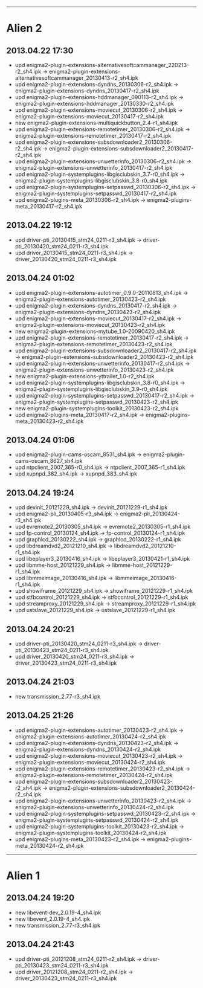 
---

# Alien 2 #

## 2013.04.22 17:30 ##
  * upd enigma2-plugin-extensions-alternativesoftcammanager\_220213-r2\_sh4.ipk -> enigma2-plugin-extensions-alternativesoftcammanager\_20130413-r2\_sh4.ipk
  * upd enigma2-plugin-extensions-dyndns\_20130306-r2\_sh4.ipk -> enigma2-plugin-extensions-dyndns\_20130417-r2\_sh4.ipk
  * upd enigma2-plugin-extensions-hddmanager\_090113-r2\_sh4.ipk -> enigma2-plugin-extensions-hddmanager\_20130330-r2\_sh4.ipk
  * upd enigma2-plugin-extensions-moviecut\_20130306-r2\_sh4.ipk -> enigma2-plugin-extensions-moviecut\_20130417-r2\_sh4.ipk
  * new enigma2-plugin-extensions-multiquickbutton\_2.4-r1\_sh4.ipk
  * upd enigma2-plugin-extensions-remotetimer\_20130306-r2\_sh4.ipk -> enigma2-plugin-extensions-remotetimer\_20130417-r2\_sh4.ipk
  * upd enigma2-plugin-extensions-subsdownloader2\_20130306-r2\_sh4.ipk -> enigma2-plugin-extensions-subsdownloader2\_20130417-r2\_sh4.ipk
  * upd enigma2-plugin-extensions-unwetterinfo\_20130306-r2\_sh4.ipk -> enigma2-plugin-extensions-unwetterinfo\_20130417-r2\_sh4.ipk
  * upd enigma2-plugin-systemplugins-libgisclubskin\_3.7-r0\_sh4.ipk -> enigma2-plugin-systemplugins-libgisclubskin\_3.8-r0\_sh4.ipk
  * upd enigma2-plugin-systemplugins-setpasswd\_20130306-r2\_sh4.ipk -> enigma2-plugin-systemplugins-setpasswd\_20130417-r2\_sh4.ipk
  * upd enigma2-plugins-meta\_20130306-r2\_sh4.ipk -> enigma2-plugins-meta\_20130417-r2\_sh4.ipk

## 2013.04.22 19:12 ##
  * upd driver-pti\_20130415\_stm24\_0211-r3\_sh4.ipk -> driver-pti\_20130420\_stm24\_0211-r3\_sh4.ipk
  * upd driver\_20130415\_stm24\_0211-r3\_sh4.ipk -> driver\_20130420\_stm24\_0211-r3\_sh4.ipk

## 2013.04.24 01:02 ##
  * upd enigma2-plugin-extensions-autotimer\_0.9.0-20110813\_sh4.ipk -> enigma2-plugin-extensions-autotimer\_20130423-r2\_sh4.ipk
  * upd enigma2-plugin-extensions-dyndns\_20130417-r2\_sh4.ipk -> enigma2-plugin-extensions-dyndns\_20130423-r2\_sh4.ipk
  * upd enigma2-plugin-extensions-moviecut\_20130417-r2\_sh4.ipk -> enigma2-plugin-extensions-moviecut\_20130423-r2\_sh4.ipk
  * new enigma2-plugin-extensions-mytube\_1.0-20090420\_sh4.ipk
  * upd enigma2-plugin-extensions-remotetimer\_20130417-r2\_sh4.ipk -> enigma2-plugin-extensions-remotetimer\_20130423-r2\_sh4.ipk
  * upd enigma2-plugin-extensions-subsdownloader2\_20130417-r2\_sh4.ipk -> enigma2-plugin-extensions-subsdownloader2\_20130423-r2\_sh4.ipk
  * upd enigma2-plugin-extensions-unwetterinfo\_20130417-r2\_sh4.ipk -> enigma2-plugin-extensions-unwetterinfo\_20130423-r2\_sh4.ipk
  * new enigma2-plugin-extensions-yttrailer\_1.0-r2\_sh4.ipk
  * upd enigma2-plugin-systemplugins-libgisclubskin\_3.8-r0\_sh4.ipk -> enigma2-plugin-systemplugins-libgisclubskin\_3.9-r0\_sh4.ipk
  * upd enigma2-plugin-systemplugins-setpasswd\_20130417-r2\_sh4.ipk -> enigma2-plugin-systemplugins-setpasswd\_20130423-r2\_sh4.ipk
  * new enigma2-plugin-systemplugins-toolkit\_20130423-r2\_sh4.ipk
  * upd enigma2-plugins-meta\_20130417-r2\_sh4.ipk -> enigma2-plugins-meta\_20130423-r2\_sh4.ipk

## 2013.04.24 01:06 ##
  * upd enigma2-plugin-cams-oscam\_8531\_sh4.ipk -> enigma2-plugin-cams-oscam\_8627\_sh4.ipk
  * upd ntpclient\_2007\_365-r0\_sh4.ipk -> ntpclient\_2007\_365-r1\_sh4.ipk
  * upd xupnpd\_382\_sh4.ipk -> xupnpd\_383\_sh4.ipk

## 2013.04.24 19:24 ##
  * upd devinit\_20121229\_sh4.ipk -> devinit\_20121229-r1\_sh4.ipk
  * upd enigma2-pli\_20130405-r3\_sh4.ipk -> enigma2-pli\_20130424-r3\_sh4.ipk
  * upd evremote2\_20130305\_sh4.ipk -> evremote2\_20130305-r1\_sh4.ipk
  * upd fp-control\_20130124\_sh4.ipk -> fp-control\_20130124-r1\_sh4.ipk
  * upd graphlcd\_20130222\_sh4.ipk -> graphlcd\_20130222-r1\_sh4.ipk
  * upd libdreamdvd2\_20121210\_sh4.ipk -> libdreamdvd2\_20121210-r1\_sh4.ipk
  * upd libeplayer3\_20130416\_sh4.ipk -> libeplayer3\_20130421-r1\_sh4.ipk
  * upd libmme-host\_20121229\_sh4.ipk -> libmme-host\_20121229-r1\_sh4.ipk
  * upd libmmeimage\_20130416\_sh4.ipk -> libmmeimage\_20130416-r1\_sh4.ipk
  * upd showiframe\_20121229\_sh4.ipk -> showiframe\_20121229-r1\_sh4.ipk
  * upd stfbcontrol\_20121229\_sh4.ipk -> stfbcontrol\_20121229-r1\_sh4.ipk
  * upd streamproxy\_20121229\_sh4.ipk -> streamproxy\_20121229-r1\_sh4.ipk
  * upd ustslave\_20121229\_sh4.ipk -> ustslave\_20121229-r1\_sh4.ipk

## 2013.04.24 20:21 ##
  * upd driver-pti\_20130420\_stm24\_0211-r3\_sh4.ipk -> driver-pti\_20130423\_stm24\_0211-r3\_sh4.ipk
  * upd driver\_20130420\_stm24\_0211-r3\_sh4.ipk -> driver\_20130423\_stm24\_0211-r3\_sh4.ipk

## 2013.04.24 21:03 ##
  * new transmission\_2.77-r3\_sh4.ipk

## 2013.04.25 21:26 ##
  * upd enigma2-plugin-extensions-autotimer\_20130423-r2\_sh4.ipk -> enigma2-plugin-extensions-autotimer\_20130424-r2\_sh4.ipk
  * upd enigma2-plugin-extensions-dyndns\_20130423-r2\_sh4.ipk -> enigma2-plugin-extensions-dyndns\_20130424-r2\_sh4.ipk
  * upd enigma2-plugin-extensions-moviecut\_20130423-r2\_sh4.ipk -> enigma2-plugin-extensions-moviecut\_20130424-r2\_sh4.ipk
  * upd enigma2-plugin-extensions-remotetimer\_20130423-r2\_sh4.ipk -> enigma2-plugin-extensions-remotetimer\_20130424-r2\_sh4.ipk
  * upd enigma2-plugin-extensions-subsdownloader2\_20130423-r2\_sh4.ipk -> enigma2-plugin-extensions-subsdownloader2\_20130424-r2\_sh4.ipk
  * upd enigma2-plugin-extensions-unwetterinfo\_20130423-r2\_sh4.ipk -> enigma2-plugin-extensions-unwetterinfo\_20130424-r2\_sh4.ipk
  * upd enigma2-plugin-systemplugins-setpasswd\_20130423-r2\_sh4.ipk -> enigma2-plugin-systemplugins-setpasswd\_20130424-r2\_sh4.ipk
  * upd enigma2-plugin-systemplugins-toolkit\_20130423-r2\_sh4.ipk -> enigma2-plugin-systemplugins-toolkit\_20130424-r2\_sh4.ipk
  * upd enigma2-plugins-meta\_20130423-r2\_sh4.ipk -> enigma2-plugins-meta\_20130424-r2\_sh4.ipk











---

# Alien 1 #

## 2013.04.24 19:20 ##
  * new libevent-dev\_2.0.19-4\_sh4.ipk
  * new libevent\_2.0.19-4\_sh4.ipk
  * new transmission\_2.77-r3\_sh4.ipk

## 2013.04.24 21:43 ##
  * upd driver-pti\_20121208\_stm24\_0211-r2\_sh4.ipk -> driver-pti\_20130423\_stm24\_0211-r3\_sh4.ipk
  * upd driver\_20121208\_stm24\_0211-r2\_sh4.ipk -> driver\_20130423\_stm24\_0211-r3\_sh4.ipk